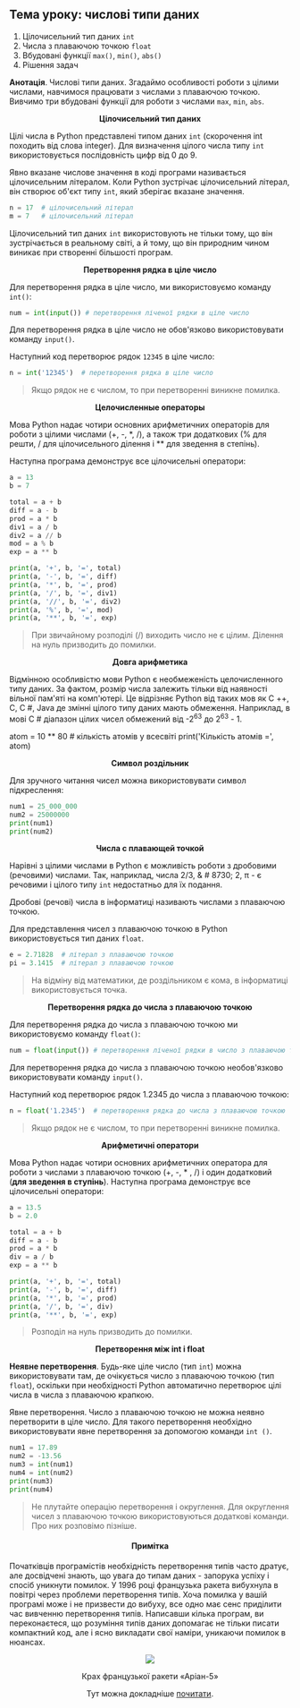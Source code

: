 ## **Тема уроку: числові типи даних**

1. Цілочисельний тип даних `int`
2. Числа з плаваючою точкою `float`
3. Вбудовані функції `max()`, `min()`, `abs()`
4. Рішення задач

**Анотація**. Числові типи даних. Згадаймо особливості роботи з цілими числами, навчимося працювати з числами з плаваючою точкою. Вивчимо три вбудовані функції для роботи з числами `max`, `min`, `abs`.

<div align="center"><b>Цілочисельний тип даних</b></div>

Цілі числа в Python представлені типом даних `int` (скорочення int походить від слова integer). Для визначення цілого числа типу `int` використовується послідовність цифр від 0 до 9.

Явно вказане числове значення в коді програми називається цілочисельним літералом. Коли Python зустрічає цілочисельний літерал, він створює об'єкт типу `int`, який зберігає вказане значення.

```python
n = 17  # цілочисельний літерал
m = 7   # цілочисельний літерал
```

Цілочисельний тип даних `int` використовують не тільки тому, що він зустрічається в реальному світі, а й тому, що він природним чином виникає при створенні більшості програм.

<p align="center"><b>Перетворення рядка в ціле число</b></p>

Для перетворення рядка в ціле число, ми використовуємо команду `int()`:

```python
num = int(input()) # перетворення ліченої рядки в ціле число
```

Для перетворення рядка в ціле число не обов'язково використовувати команду `input()`.

Наступний код перетворює рядок `12345` в ціле число:

```python
n = int('12345')  # перетворення рядка в ціле число
```

> Якщо рядок не є числом, то при перетворенні виникне помилка.

<p align="center"><b>Целочисленные операторы</b></p>

Мова Python надає чотири основних арифметичних операторів для роботи з цілими числами (+, -, \*, /), а також три додаткових (% для решти, / для цілочисельного ділення і ** для зведення в степінь).

Наступна програма демонструє все цілочисельні оператори:
```python
a = 13
b = 7

total = a + b
diff = a - b
prod = a * b
div1 = a / b
div2 = a // b
mod = a % b
exp = a ** b

print(a, '+', b, '=', total)
print(a, '-', b, '=', diff)
print(a, '*', b, '=', prod)
print(a, '/', b, '=', div1)
print(a, '//', b, '=', div2)
print(a, '%', b, '=', mod)
print(a, '**', b, '=', exp)
```
> При звичайному розподілі (/) виходить число не є цілим. Ділення на нуль призводить до помилки.

<p align="center"><b>Довга арифметика</b></p>

Відмінною особливістю мови Python є необмеженість целочисленного типу даних. За фактом, розмір числа залежить тільки від наявності вільної пам'яті на комп'ютері. Це відрізняє Python від таких мов як C ++, C, C #, Java де змінні цілого типу даних мають обмеження. Наприклад, в мові C # діапазон цілих чисел обмежений від -2<sup>63</sup> до 2<sup>63</sup> - 1.

atom = 10 ** 80  # кількість атомів у всесвіті
print('Кількість атомів =', atom)

<p align="center"><b>Символ роздільник</b></p>

Для зручного читання чисел можна використовувати символ підкреслення:

```python
num1 = 25_000_000
num2 = 25000000
print(num1)
print(num2)
```
<div align="center"><b>Числа с плавающей точкой</b></div>

Нарівні з цілими числами в Python є можливість роботи з дробовими (речовими) числами. Так, наприклад, числа 2/3, & # 8730; 2, π - є речовими і цілого типу `int` недостатньо для їх подання.

Дробові (речові) числа в інформатиці називають числами з плаваючою точкою.

Для представлення чисел з плаваючою точкою в Python використовується тип даних `float`.

```python
e = 2.71828  # літерал з плаваючою точкою
pi = 3.1415  # літерал з плаваючою точкою
```

> На відміну від математики, де роздільником є кома, в інформатиці використовується точка.

<p align="center"><b>Перетворення рядка до числа з плаваючою точкою</b></p>

Для перетворення рядка до числа з плаваючою точкою ми використовуємо команду `float()`:

```python
num = float(input()) # перетворення ліченої рядки в число з плаваючою точкою
```

Для перетворення рядка до числа з плаваючою точкою необов'язково використовувати команду `input()`.

Наступний код перетворює рядок 1.2345 до числа з плаваючою точкою:

```python
n = float('1.2345')  # перетворення рядка до числа з плаваючою точкою
```

> Якщо рядок не є числом, то при перетворенні виникне помилка.

<p align="center"><b>Арифметичні оператори</b></p>

Мова Python надає чотири основних арифметичних оператора для роботи з числами з плаваючою точкою (+, -, * , /) і один додатковий (**для зведення в ступінь**).
Наступна програма демонструє все цілочисельні оператори:

```python
a = 13.5
b = 2.0

total = a + b
diff = a - b
prod = a * b
div = a / b
exp = a ** b

print(a, '+', b, '=', total)
print(a, '-', b, '=', diff)
print(a, '*', b, '=', prod)
print(a, '/', b, '=', div)
print(a, '**', b, '=', exp)
```
> Розподіл на нуль призводить до помилки.

<div align="center"><b>Перетворення між int і float</b></div>

**Неявне перетворення**. Будь-яке ціле число (тип `int`) можна використовувати там, де очікується число з плаваючою точкою (тип `float`), оскільки при необхідності Python автоматично перетворює цілі числа в числа з плаваючою крапкою.

Явне перетворення. Число з плаваючою точкою не можна неявно перетворити в ціле число. Для такого перетворення необхідно використовувати явне перетворення за допомогою команди `int ()`.
```python
num1 = 17.89
num2 = -13.56
num3 = int(num1)
num4 = int(num2)
print(num3)
print(num4)
```

> Не плутайте операцію перетворення і округлення. Для округлення чисел з плаваючою точкою використовуються додаткові команди. Про них розповімо пізніше.

<h4 align="center"><b>Примітка</b></h4>

Початківців програмістів необхідність перетворення типів часто дратує, але досвідчені знають, що увага до типам даних - запорука успіху і спосіб уникнути помилок. У 1996 році французька ракета вибухнула в повітрі через проблеми перетворення типів. Хоча помилка у вашій програмі може і не призвести до вибуху, все одно має сенс приділити час вивченню перетворення типів. Написавши кілька програм, ви переконаєтеся, що розуміння типів даних допомагає не тільки писати компактний код, але і ясно викладати свої наміри, уникаючи помилок в нюансах.

<div align="center"><img src="https://www.thespacereview.com/archive/803a.jpg"><div>

<p align="center">Крах французької ракети «Аріан-5»</p>

Тут можна докладніше <a href="https://ru.wikipedia.org/wiki/%D0%90%D0%B2%D0%B0%D1%80%D0%B8%D1%8F_%D1%80%D0%B0%D0%BA%D0%B5%D1%82%D1%8B-%D0%BD%D0%BE%D1%81%D0%B8%D1%82%D0%B5%D0%BB%D1%8F_%C2%AB%D0%90%D1%80%D0%B8%D0%B0%D0%BD-5%C2%BB_(4_%D0%B8%D1%8E%D0%BD%D1%8F_1996_%D0%B3%D0%BE%D0%B4%D0%B0" target="_blank">почитати</a>.


